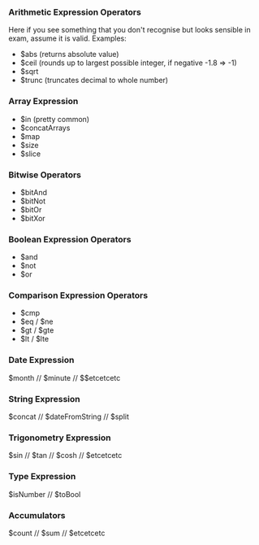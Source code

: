 ### Arithmetic Expression Operators
Here if you see something that you don't recognise but looks sensible in exam, assume it is valid.
Examples: 
- $abs (returns absolute value)
- $ceil (rounds up to largest possible integer, if negative -1.8 => -1)
- $sqrt
- $trunc (truncates decimal to whole number)

### Array Expression
- $in (pretty common)
- $concatArrays
- $map
- $size
- $slice

### Bitwise Operators
- $bitAnd
- $bitNot
- $bitOr
- $bitXor

### Boolean Expression Operators
- $and
- $not
- $or

### Comparison Expression Operators
- $cmp
- $eq / $ne
- $gt / $gte
- $lt / $lte

### Date Expression
$month // $minute // $$etcetcetc

### String Expression
$concat // $dateFromString // $split

### Trigonometry Expression
$sin // $tan // $cosh // $etcetcetc

### Type Expression
$isNumber // $toBool

### Accumulators
$count // $sum // $etcetcetc